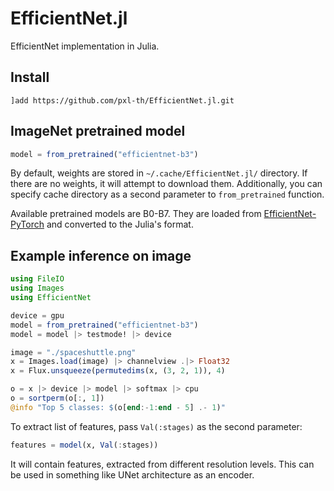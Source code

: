 # EfficientNet.jl

EfficientNet implementation in Julia.

## Install

```
]add https://github.com/pxl-th/EfficientNet.jl.git
```

## ImageNet pretrained model

```julia
model = from_pretrained("efficientnet-b3")
```

By default, weights are stored in `~/.cache/EfficientNet.jl/` directory.
If there are no weights, it will attempt to download them.
Additionally, you can specify cache directory as a second parameter to `from_pretrained` function.

Available pretrained models are B0-B7.
They are loaded from [EfficientNet-PyTorch](https://github.com/lukemelas/EfficientNet-PyTorch)
and converted to the Julia's format.

## Example inference on image

```julia
using FileIO
using Images
using EfficientNet

device = gpu
model = from_pretrained("efficientnet-b3")
model = model |> testmode! |> device

image = "./spaceshuttle.png"
x = Images.load(image) |> channelview .|> Float32
x = Flux.unsqueeze(permutedims(x, (3, 2, 1)), 4)

o = x |> device |> model |> softmax |> cpu
o = sortperm(o[:, 1])
@info "Top 5 classes: $(o[end:-1:end - 5] .- 1)"
```

To extract list of features, pass `Val(:stages)` as the second parameter:

```julia
features = model(x, Val(:stages))
```

It will contain features, extracted from different resolution levels.
This can be used in something like UNet architecture as an encoder.
